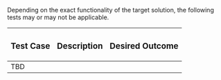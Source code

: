 Depending on the exact functionality of the target solution, the following tests may or may not be applicable.

| <h3>**Test Case**</h3> | <h3>**Description**</h3> | <h3>**Desired Outcome**</h3> |
| --- | --- | --- |
| TBD | | | 

<!-- | New Certificate *Association* | Provision a *new* certificate to the target and **create a new** associated configuration object to utilize the certificate (e.g. Security "Profile") | Certificate is provisioned with location(s) reported back to Venafi and configuration object is created automatically at the target |  -->
<!-- | Existing Certificate *Association* | Provision a *renewed* certificate to the target and **update an existing** associated configuration object | Certificate is provisioned with location(s) reported back to Venafi and existing configuration object is validated (and updated if required) |  -->

